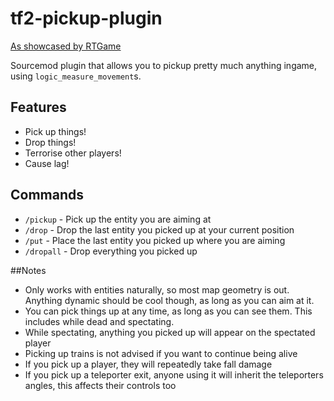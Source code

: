 # tf2-pickup-plugin

[As showcased by RTGame](https://www.youtube.com/watch?v=6SHx4wfeucc)

Sourcemod plugin that allows you to pickup pretty much anything ingame, using `logic_measure_movement`s.

## Features

* Pick up things!
* Drop things!
* Terrorise other players!
* Cause lag!

## Commands
* `/pickup` - Pick up the entity you are aiming at
* `/drop` - Drop the last entity you picked up at your current position
* `/put` - Place the last entity you picked up where you are aiming
* `/dropall` - Drop everything you picked up

##Notes
* Only works with entities naturally, so most map geometry is out. Anything dynamic should be cool though, as long as you can aim at it.
* You can pick things up at any time, as long as you can see them. This includes while dead and spectating.
* While spectating, anything you picked up will appear on the spectated player
* Picking up trains is not advised if you want to continue being alive
* If you pick up a player, they will repeatedly take fall damage
* If you pick up a teleporter exit, anyone using it will inherit the teleporters angles, this affects their controls too
